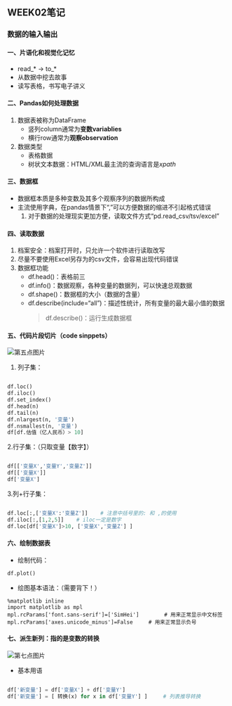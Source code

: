 ## WEEK02笔记
### 数据的输入输出
#### 一、片语化和视觉化记忆
* read_* → to_*
* 从数据中挖去故事
* 读写表格，书写电子讲义
#### 二、Pandas如何处理数据
1. 数据表被称为DataFrame
   * 竖列column通常为**变数variablies**
   * 横行row通常为**观察observation**
2. 数据类型
   * 表格数据
   * 树状文本数据：HTML/XML最主流的查询语言是*xpath*
#### 三、数据框
* 数据框本质是多种变数及其多个观察序列的数据所构成
* 主流使用字典，在pandas情景下“,”可以方便数据的缩进不引起格式错误
   1. 对于数据的处理现实更加方便，读取文件方式“pd.read_csv/tsv/excel”
#### 四、读取数据
1. 档案安全：档案打开时，只允许一个软件进行读取改写
2. 尽量不要使用Excel另存为的csv文件，会容易出现代码错误
3. 数据框功能
   * df.head()：表格前三
   * df.info()：数据观察，各种变量的数据列，可以快速总观数据
   * df.shape()：数据框的大小（数据的含量）
   * df.describe(include=“all”)：描述性统计，所有变量的最大最小值的数据
     > df.describe()：运行生成数据框
#### 五、代码片段切片（code sinppets）
![第五点图片](https://pandas.pydata.org/pandas-docs/version/1.0.2/_images/03_subset_columns_rows.svg)
1. 列子集：
```python

df.loc()
df.iloc()
df.set_index()
df.head(n)
df.tail(n)
df.nlargest(n, '变量')
df.nsmallest(n, '变量')
df[df.估值（亿人民币）> 10]
```
2.行子集：（只取变量【数字】）
```python

df[['变量X','变量Y','变量Z']]
df[['变量X']]
df['变量X']
```
3.列+行子集：
```python

df.loc[:,['变量X':'变量Z']]    # 注意中括号里的: 和 ,的使用
df.iloc[:,[1,2,5]]    # iloc一定是数字
df.loc[df['变量X']>10, ['变量X','变量Z'] ]   
```
#### 六、绘制数据表
* 绘制代码：
```python
df.plot()
```
* 绘图基本语法：（需要背下！）
```
%matplotlib inline
import matplotlib as mpl  
mpl.rcParams['font.sans-serif']=['SimHei']        # 用来正常显示中文标签  
mpl.rcParams['axes.unicode_minus']=False     # 用来正常显示负号 
```
#### 七、派生新列：指的是变数的转换
![第七点图片](https://pandas.pydata.org/pandas-docs/version/1.0.2/_images/05_newcolumn_2.svg)
* 基本用语
```python

df['新变量'] = df['变量X'] + df['变量Y']
df['新变量'] = [ 转换(x) for x in df['变量Y'] ]     # 列表推导转换

```



    
   
